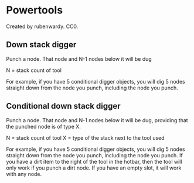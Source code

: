 # Powertools

Created by rubenwardy. CC0.


## Down stack digger

Punch a node. That node and N-1 nodes below it will be dug

N = stack count of tool

For example, if you have 5 conditional digger objects, you will dig 5 nodes
straight down from the node you punch, including the node you punch.

## Conditional down stack digger

Punch a node. That node and N-1 nodes below it will be dug, providing that the
punched node is of type X.

N = stack count of tool
X = type of the stack next to the tool used

For example, if you have 5 conditional digger objects, you will dig 5 nodes
straight down from the node you punch, including the node you punch.
If you have a dirt item to the right of the tool in the hotbar, then the tool
will only work if you punch a dirt node.
If you have an empty slot, it will work with any node.
